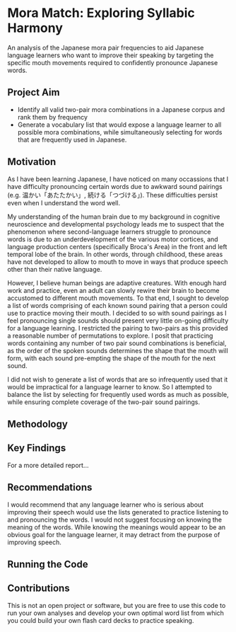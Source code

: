 # Mora Match: Exploring Syllabic Harmony

An analysis of the Japanese mora pair frequencies to aid Japanese language learners who want to improve their speaking by targeting the specific mouth movements required to confidently pronounce Japanese words.

## Project Aim

* Identify all valid two-pair mora combinations in a Japanese corpus and rank them by frequency
* Generate a vocabulary list that would expose a language learner to all possible mora combinations, while simultaneously selecting for words that are frequently used in Japanese.

## Motivation

As I have been learning Japanese, I have noticed on many occassions that I have difficulty pronouncing certain words due to awkward sound pairings (e.g. 温かい「あたたかい」, 続ける「つづける」). These difficulties persist even when I understand the word well.

My understanding of the human brain due to my background in cognitive neuroscience and developmental psychology leads me to suspect that the phenomenon where second-language learners struggle to pronounce words is due to an underdevelopment of the various motor cortices, and language production centers (specifically Broca's Area) in the front and left temporal lobe of the brain. In other words, through childhood, these areas have not developed to allow to mouth to move in ways that produce speech other than their native language.

However, I believe human beings are adaptive creatures. With enough hard work and practice, even an adult can slowly rewire their brain to become accustomed to different mouth movements. To that end, I sought to develop a list of words comprising of each known sound pairing that a person could use to practice moving their mouth. I decided to so with sound pairings as I feel pronouncing single sounds should present very little on-going difficulty for a language learning. I restricted the pairing to two-pairs as this provided a reasonable number of permutations to explore. I posit that practicing words containing any number of two pair sound combinations is beneficial, as the order of the spoken sounds determines the shape that the mouth will form, with each sound pre-empting the shape of the mouth for the next sound.

I did not wish to generate a list of words that are so infrequently used that it would be impractical for a language learner to know. So I attempted to balance the list by selecting for frequently used words as much as possible, while ensuring complete coverage of the two-pair sound pairings.

## Methodology

## Key Findings



For a more detailed report...

## Recommendations

I would recommend that any language learner who is serious about improving their speech would use the lists generated to practice listening to and pronouncing the words. I would not suggest focusing on knowing the meaning of the words. While knowing the meanings would appear to be an obvious goal for the language learner, it may detract from the purpose of improving speech.

## Running the Code

## Contributions 

This is not an open project or software, but you are free to use this code to run your own analyses and develop your own optimal word list from which you could build your own flash card decks to practice speaking.
